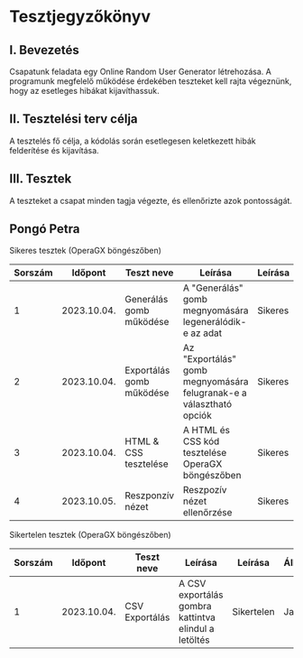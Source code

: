 # Tesztjegyzőkönyv

## I. Bevezetés

Csapatunk feladata egy Online Random User Generator létrehozása. A programunk megfelelő működése érdekében teszteket kell rajta végeznünk, hogy az esetleges hibákat kijavíthassuk.

## II. Tesztelési terv célja

A tesztelés fő célja, a kódolás során esetlegesen keletkezett hibák felderítése és kijavítása.

## III. Tesztek

A teszteket a csapat minden tagja végezte, és ellenőrizte azok pontosságát.

## Pongó Petra

Sikeres tesztek (OperaGX böngészőben)

| Sorszám | Időpont     | Teszt neve               | Leírása                                                             | Leírása |
| ------- | ----------- | ------------------------ | ------------------------------------------------------------------- | ------- |
| 1       | 2023.10.04. | Generálás gomb működése  | A "Generálás" gomb megnyomására legenerálódik-e az adat             | Sikeres |
| 2       | 2023.10.04. | Exportálás gomb működése | Az "Exportálás" gomb megnyomására felugranak-e a választható opciók | Sikeres |
| 3       | 2023.10.04. | HTML & CSS tesztelése    | A HTML és CSS kód tesztelése OperaGX böngészőben                    | Sikeres |
| 4       | 2023.10.05. | Reszponzív nézet | Reszpozív nézet ellenőrzése | Sikeres |


Sikertelen tesztek (OperaGX böngészőben)

| Sorszám | Időpont     | Teszt neve     | Leírása                                              | Leírása    | Állapot |
| ------- | ----------- | -------------- | ---------------------------------------------------- | ---------- | ------- |
| 1       | 2023.10.04. | CSV Exportálás | A CSV exportálás gombra kattintva elindul a letöltés | Sikertelen | Javítva |
